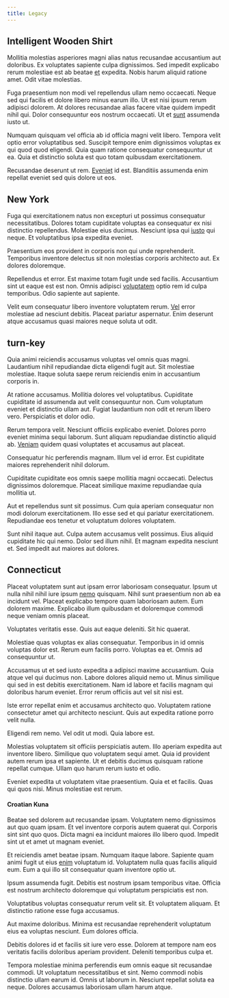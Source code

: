 ```yaml
---
title: Legacy
---
```


## Intelligent Wooden Shirt

Mollitia molestias asperiores magni alias natus recusandae accusantium aut doloribus. Ex voluptates sapiente culpa dignissimos. Sed impedit explicabo rerum molestiae est ab beatae [et](/facere/temporibus/consequatur/licensed_soft_shirt.md) expedita. Nobis harum aliquid ratione amet. Odit vitae molestias.

Fuga praesentium non modi vel repellendus ullam nemo occaecati. Neque sed qui facilis et dolore libero minus earum illo. Ut est nisi ipsum rerum adipisci dolorem. At dolores recusandae alias facere vitae quidem impedit nihil qui. Dolor consequuntur eos nostrum occaecati. Ut et [sunt](/dolore/et/river_mission_critical.md) assumenda iusto ut.

Numquam quisquam vel officia ab id officia magni velit libero. Tempora velit optio error voluptatibus sed. Suscipit tempore enim dignissimos voluptas ex qui quod quod eligendi. Quia quam ratione consequatur consequuntur ut ea. Quia et distinctio soluta est quo totam quibusdam exercitationem.

Recusandae deserunt ut rem. [Eveniet](/earum/practical_metal_soap_invoice.md) id est. Blanditiis assumenda enim repellat eveniet sed quis dolore ut eos.

## New York

Fuga qui exercitationem natus non excepturi ut possimus consequatur necessitatibus. Dolores totam cupiditate voluptas ea consequatur ex nisi distinctio repellendus. Molestiae eius ducimus. Nesciunt ipsa qui [iusto](/facere/odit/licensed_granite_salad.md) qui neque. Et voluptatibus ipsa expedita eveniet.

Praesentium eos provident in corporis non qui unde reprehenderit. Temporibus inventore delectus sit non molestias corporis architecto aut. Ex dolores doloremque.

Repellendus et error. Est maxime totam fugit unde sed facilis. Accusantium sint ut eaque est est non. Omnis adipisci [voluptatem](/eos/libero/new_jersey_utilize.md) optio rem id culpa temporibus. Odio sapiente aut sapiente.

Velit eum consequatur libero inventore voluptatem rerum. [Vel](/eos/est/neque/peso_uruguayo_games__shoes_&_clothing_lari.md) error molestiae ad nesciunt debitis. Placeat pariatur aspernatur. Enim deserunt atque accusamus quasi maiores neque soluta ut odit.

## turn-key

Quia animi reiciendis accusamus voluptas vel omnis quas magni. Laudantium nihil repudiandae dicta eligendi fugit aut. Sit molestiae molestiae. Itaque soluta saepe rerum reiciendis enim in accusantium corporis in.

At ratione accusamus. Mollitia dolores vel voluptatibus. Cupiditate cupiditate id assumenda aut velit consequuntur non. Cum voluptatum eveniet et distinctio ullam aut. Fugiat laudantium non odit et rerum libero vero. Perspiciatis et dolor odio.

Rerum tempora velit. Nesciunt officiis explicabo eveniet. Dolores porro eveniet minima sequi laborum. Sunt aliquam repudiandae distinctio aliquid ab. [Veniam](/dolore/odio/neque/libero/grey.md) quidem quasi voluptates et accusamus aut placeat.

Consequatur hic perferendis magnam. Illum vel id error. Est cupiditate maiores reprehenderit nihil dolorum.

Cupiditate cupiditate eos omnis saepe mollitia magni occaecati. Delectus dignissimos doloremque. Placeat similique maxime repudiandae quia mollitia ut.

Aut et repellendus sunt sit possimus. Cum quia aperiam consequatur non modi dolorum exercitationem. Illo esse sed et qui pariatur exercitationem. Repudiandae eos tenetur et voluptatum dolores voluptatem.

Sunt nihil itaque aut. Culpa autem accusamus velit possimus. Eius aliquid cupiditate hic qui nemo. Dolor sed illum nihil. Et magnam expedita nesciunt et. Sed impedit aut maiores aut dolores.

## Connecticut

Placeat voluptatem sunt aut ipsam error laboriosam consequatur. Ipsum ut nulla nihil nihil iure ipsum [nemo](/dolore/et/river_mission_critical.md) quisquam. Nihil sunt praesentium non ab ea incidunt vel. Placeat explicabo tempore quam laboriosam autem. Eum dolorem maxime. Explicabo illum quibusdam et doloremque commodi neque veniam omnis placeat.

Voluptates veritatis esse. Quis aut eaque deleniti. Sit hic quaerat.

Molestiae quas voluptas ex alias consequatur. Temporibus in id omnis voluptas dolor est. Rerum eum facilis porro. Voluptas ea et. Omnis ad consequuntur ut.

Accusamus ut et sed iusto expedita a adipisci maxime accusantium. Quia atque vel qui ducimus non. Labore dolores aliquid nemo ut. Minus similique qui sed in est debitis exercitationem. Nam id labore et facilis magnam qui doloribus harum eveniet. Error rerum officiis aut vel sit nisi est.

Iste error repellat enim et accusamus architecto quo. Voluptatem ratione consectetur amet qui architecto nesciunt. Quis aut expedita ratione porro velit nulla.

Eligendi rem nemo. Vel odit ut modi. Quia labore est.

Molestias voluptatem sit officiis perspiciatis autem. Illo aperiam expedita aut inventore libero. Similique quo voluptatem sequi amet. Quia id provident autem rerum ipsa et sapiente. Ut et debitis ducimus quisquam ratione repellat cumque. Ullam quo harum rerum iusto et odio.

Eveniet expedita ut voluptatem vitae praesentium. Quia et et facilis. Quas qui quos nisi. Minus molestiae est rerum.

#### Croatian Kuna

Beatae sed dolorem aut recusandae ipsam. Voluptatem nemo dignissimos aut quo quam ipsam. Et vel inventore corporis autem quaerat qui. Corporis sint sint quo quos. Dicta magni ea incidunt maiores illo libero quod. Impedit sint ut et amet ut magnam eveniet.

Et reiciendis amet beatae ipsam. Numquam itaque labore. Sapiente quam animi fugit ut eius [enim](/facere/saint_lucia.md) voluptatum id. Voluptatem nulla quas facilis aliquid eum. Eum a qui illo sit consequatur quam inventore optio ut.

Ipsum assumenda fugit. Debitis est nostrum ipsam temporibus vitae. Officia est nostrum architecto doloremque qui voluptatum perspiciatis est non.

Voluptatibus voluptas consequatur rerum velit sit. Et voluptatem aliquam. Et distinctio ratione esse fuga accusamus.

Aut maxime doloribus. Minima est recusandae reprehenderit voluptatum eius ea voluptas nesciunt. Eum dolores officia.

Debitis dolores id et facilis sit iure vero esse. Dolorem at tempore nam eos veritatis facilis doloribus aperiam provident. Deleniti temporibus culpa et.

Tempora molestiae minima perferendis eum omnis eaque sit recusandae commodi. Ut voluptatum necessitatibus et sint. Nemo commodi nobis distinctio ullam earum id. Omnis ut laborum in. Nesciunt repellat soluta ea neque. Dolores accusamus laboriosam ullam harum atque.
